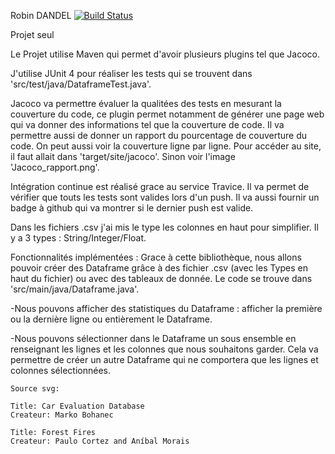 Robin DANDEL
[![Build Status](https://travis-ci.com/RobinDandel/DataAnalysisLibrary.svg?token=e4mRizEpTxFhvvM9ZN4Z&branch=master)](https://travis-ci.com/RobinDandel/DataAnalysisLibrary)

Projet seul

Le Projet utilise Maven qui permet d'avoir plusieurs plugins tel que Jacoco.

J'utilise JUnit 4 pour réaliser les tests qui se trouvent dans 'src/test/java/DataframeTest.java'.

Jacoco va permettre évaluer la qualitées des tests en mesurant la couverture du code, ce plugin permet notamment de générer une page web qui va donner des informations tel que la couverture de code. Il va permettre aussi de donner un rapport du pourcentage de couverture du code. On peut aussi voir la couverture ligne par ligne. Pour accéder au site, il faut allait dans 'target/site/jacoco'. Sinon voir l'image 'Jacoco_rapport.png'.

Intégration continue est réalisé grace au service Travice. Il va permet de vérifier que touts les tests sont valides lors d'un push. Il va aussi fournir un badge à github qui va montrer si le dernier push est valide.

Dans les fichiers .csv j'ai mis le type les colonnes en haut pour simplifier. Il y a 3 types : String/Integer/Float.

Fonctionnalités implémentées : Grace à cette bibliothèque, nous allons pouvoir créer des Dataframe grâce à des fichier .csv (avec les Types en haut du fichier) ou avec des tableaux de donnée. Le code se trouve dans 'src/main/java/Dataframe.java'.

-Nous pouvons afficher des statistiques du Dataframe : afficher la première ou la dernière ligne ou entièrement le Dataframe.

-Nous pouvons sélectionner dans le Dataframe un sous ensemble en renseignant les lignes et les colonnes que nous souhaitons garder. Cela va permettre de créer un autre Dataframe qui ne comportera que les lignes et colonnes sélectionnées.



    
    Source svg:
    
    Title: Car Evaluation Database
    Createur: Marko Bohanec
    
    Title: Forest Fires
    Createur: Paulo Cortez and Aníbal Morais

